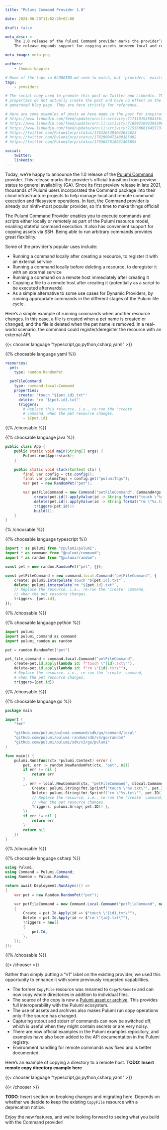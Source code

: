 ```yaml
---
title: "Pulumi Command Provider 1.0"

date: 2024-06-20T11:02:20+02:00

draft: false

meta_desc: >-
    The 1.0 release of the Pulumi Command provider marks the provider’s general availability (GA).
    The release expands support for copying assets between local and remote hosts.

meta_image: meta.png

authors:
    - thomas-kappler

# None of the tags in BLOGGING.md seem to match, but `providers` exists already
tags:
    - providers

# The social copy used to promote this post on Twitter and Linkedin. These
# properties do not actually create the post and have no effect on the
# generated blog page. They are here strictly for reference.

# Here are some examples of posts we have made in the past for inspiration:
# https://www.linkedin.com/feed/update/urn:li:activity:7171191945841561601
# https://www.linkedin.com/feed/update/urn:li:activity:7169021002394296320
# https://www.linkedin.com/feed/update/urn:li:activity:7155606616455737345
# https://twitter.com/PulumiCorp/status/1763265391042654623
# https://twitter.com/PulumiCorp/status/1762900472489185492
# https://twitter.com/PulumiCorp/status/1755637618631405655

social:
    twitter:
    linkedin:
---
```


Today, we’re happy to announce the 1.0 release of the [Pulumi Command](https://www.pulumi.com/registry/packages/command/) provider. This release marks the provider’s official transition from preview status to general availability (GA).
Since its first preview release in late 2021, thousands of Pulumi users incorporated the Command package into their cloud infrastructure projects to help manage local and remote command execution and filesystem operations. In fact, the Command provider is already our ninth-most popular provider, so it's time to make things official!

<!--more-->

The Pulumi Command Provider enables you to execute commands and scripts either locally or remotely as part of the Pulumi resource model, enabling stateful command execution. It also has convenient support for copying assets via SSH. Being able to run arbitrary commands provides great flexibility.

Some of the provider's popular uses include:

- Running a command locally after creating a resource, to register it with an external service
- Running a command locally before deleting a resource, to deregister it with an external service
- Running a command on a remote host immediately after creating it
- Copying a file to a remote host after creating it (potentially as a script to be executed afterwards)
- As a simple alternative to some use cases for Dynamic Providers, by running appropriate commands in the different stages of the Pulumi life cycle.

Here’s a simple example of running commands when another resource changes. In this case, a file is created when a pet name is created or changed, and the file is deleted when the pet name is removed. In a real-world scenario, the command could register/deregister the resource with an external API.

{{< chooser language "typescript,go,python,csharp,yaml" >}}

{{% choosable language yaml %}}

```yaml
resources:
  pet:
    type: random:RandomPet

  petFileCommand:
    type: command:local:Command
    properties:
      create: 'touch "${pet.id}.txt"'
      delete: 'rm "${pet.id}.txt"'
      triggers:
        # Replace this resource, i.e., re-run the 'create'
        # command, when the pet resource changes.
        - ${pet.id}
```

{{% /choosable %}}

{{% choosable language java %}}

```java
public class App {
    public static void main(String[] args) {
        Pulumi.run(App::stack);
    }

    public static void stack(Context ctx) {
        final var config = ctx.config();
        final var pulumiTags = config.get("pulumiTags");
        var pet = new RandomPet("pet");

        var petFileCommand = new Command("petFileCommand", CommandArgs.builder()
            .create(pet.id().applyValue(id -> String.format("touch \"%s.txt\"", id)))
            .delete(pet.id().applyValue(id -> String.format("rm \"%s.txt\"", id)))
            .triggers(pet.id())
            .build());
    }
}
```

{% /choosable %}}

{{% choosable language typescript %}}

```typescript
import * as pulumi from "@pulumi/pulumi";
import * as command from "@pulumi/command";
import * as random from "@pulumi/random";

const pet = new random.RandomPet("pet", {});

const petFileCommand = new command.local.Command("petFileCommand", {
    create: pulumi.interpolate`touch "${pet.id}.txt"`,
    delete: pulumi.interpolate`rm "${pet.id}.txt"`,
    // Replace the resource, i.e., re-run the 'create' command,
    // when the pet resource changes.
    triggers: [pet.id],
});
```

{{% /choosable %}}

{{% choosable language python %}}

```python
import pulumi
import pulumi_command as command
import pulumi_random as random

pet = random.RandomPet("pet")

pet_file_command = command.local.Command("petFileCommand",
    create=pet.id.apply(lambda id: f"touch \"{id}.txt\""),
    delete=pet.id.apply(lambda id: f"rm \"{id}.txt\""),
    # Replace the resource, i.e., re-run the 'create' command,
    # when the pet resource changes.
    triggers=[pet.id])
```

{{% /choosable %}}

{{% choosable language go %}}

```go
package main

import (
	"fmt"

	"github.com/pulumi/pulumi-command/sdk/go/command/local"
	"github.com/pulumi/pulumi-random/sdk/v4/go/random"
	"github.com/pulumi/pulumi/sdk/v3/go/pulumi"
)

func main() {
	pulumi.Run(func(ctx *pulumi.Context) error {
		pet, err := random.NewRandomPet(ctx, "pet", nil)
		if err != nil {
			return err
		}
		_, err = local.NewCommand(ctx, "petFileCommand", &local.CommandArgs{
			Create: pulumi.String(fmt.Sprintf("touch \"%v.txt\"", pet.ID())),
			Delete: pulumi.String(fmt.Sprintf("rm \"%v.txt\"", pet.ID())),
			// Replace the resource, i.e., re-run the 'create' command,
			// when the pet resource changes.
			Triggers: pulumi.Array{ pet.ID() },
		})
		if err != nil {
			return err
		}
		return nil
	})
}
```

{{% /choosable %}}

{{% choosable language csharp %}}

```csharp
using Pulumi;
using Command = Pulumi.Command;
using Random = Pulumi.Random;

return await Deployment.RunAsync(() =>
{
    var pet = new Random.RandomPet("pet");

    var petFileCommand = new Command.Local.Command("petFileCommand", new()
    {
        Create = pet.Id.Apply(id => $"touch \"{id}.txt\""),
        Delete = pet.Id.Apply(id => $"rm \"{id}.txt\""),
        Triggers = new[]
        {
            pet.Id,
        },
    });
});
```

{{% /choosable %}}

{{< /chooser >}}

Rather than simply putting a “v1” label on the existing provider, we used this opportunity to enhance it with some previously requested capabilities.

- The former `CopyFile` resource was renamed to `CopyToRemote` and can now copy whole directories in addition to individual files.
- The source of the copy is now a [Pulumi asset or archive](https://www.pulumi.com/docs/concepts/assets-archives/). This provides full interoperability with the Pulumi ecosystem.
- The use of assets and archives also makes Pulumi run copy operations only if the source has changed.
- Capturing stdout and stderr of commands can now be switched off, which is useful when they might contain secrets or are very noisy.
- There are now official examples in the Pulumi examples repository, and examples have also been added to the API documentation in the Pulumi registry.
- Environment handling for remote commands was fixed and is better documented.

Here’s an example of copying a directory to a remote host.
**TODO: Insert remote copy directory example here**

{{< chooser language "typescript,go,python,csharp,yaml" >}}

{{< /chooser >}}

**TODO**: Insert section on breaking changes and migrating here. Depends on whether we decide to keep the existing `CopyFile` resource with a deprecation notice.

Enjoy the new features, and we’re looking forward to seeing what you build with the Command provider!
